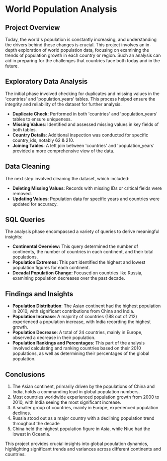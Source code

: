 # World Population Analysis

## Project Overview
Today, the world's population is constantly increasing, and understanding the drivers behind these changes is crucial. This project involves an in-depth exploration of world population data, focusing on examining the trends of population growth in each country or region. Such an analysis can aid in preparing for the challenges that countries face both today and in the future.

## Exploratory Data Analysis
The initial phase involved checking for duplicates and missing values in the 'countries' and 'population_years' tables. This process helped ensure the integrity and reliability of the dataset for further analysis.

- **Duplicate Check**: Performed in both 'countries' and 'population_years' tables to ensure uniqueness.
- **Missing Values**: Identified and assessed missing values in key fields of both tables.
- **Country Details**: Additional inspection was conducted for specific country_ids, notably 62 & 210.
- **Joining Tables**: A left join between 'countries' and 'population_years' provided a more comprehensive view of the data.

## Data Cleaning
The next step involved cleaning the dataset, which included:

- **Deleting Missing Values**: Records with missing IDs or critical fields were removed.
- **Updating Values**: Population data for specific years and countries were updated for accuracy.

## SQL Queries

The analysis phase encompassed a variety of queries to derive meaningful insights:

- **Continental Overview:** This query determined the number of continents, the number of countries in each continent, and their total populations.
- **Population Extremes:** This part identified the highest and lowest population figures for each continent.
- **Decadal Population Change:** Focused on countries like Russia, examining population decreases over the past decade.

## Findings and Insights
- **Population Distribution**: The Asian continent had the highest population in 2010, with significant contributions from China and India.
- **Population Increase**: A majority of countries (188 out of 212) experienced a population increase, with India recording the highest growth.
- **Population Decrease**: A total of 24 countries, mainly in Europe, observed a decrease in their population.
- **Population Rankings and Percentages**: This part of the analysis involved calculating and ranking countries based on their 2010 populations, as well as determining their percentages of the global population.

## Conclusions
1. The Asian continent, primarily driven by the populations of China and India, holds a commanding lead in global population numbers.
2. Most countries worldwide experienced population growth from 2000 to 2010, with India seeing the most significant increase.
3. A smaller group of countries, mainly in Europe, experienced population declines.
4. Russia stood out as a major country with a declining population trend throughout the decade
5. China held the highest population figure in Asia, while Niue had the lowest in Oceania.

This project provides crucial insights into global population dynamics, highlighting significant trends and variances across different continents and countries.
